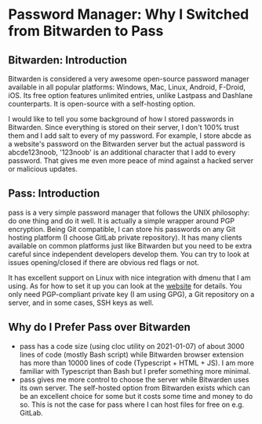 # Password Manager: Why I Switched from Bitwarden to Pass

## Bitwarden: Introduction

Bitwarden is considered a very awesome open-source password manager available in all popular platforms: Windows, Mac, Linux, Android, F-Droid, iOS. Its free option features unlimited entries, unlike Lastpass and Dashlane counterparts. It is open-source with a self-hosting option.

I would like to tell you some background of how I stored passwords in Bitwarden. Since everything is stored on their server, I don't 100% trust them and I add salt to every of my password. For example, I store abcde as a website's password on the Bitwarden server but the actual password is abcde123noob, '123noob' is an additional character that I add to every password. That gives me even more peace of mind against a hacked server or malicious updates.

## Pass: Introduction

pass is a very simple password manager that follows the UNIX philosophy: do one thing and do it well. It is actually a simple wrapper around PGP encryption. Being Git compatible, I can store his passwords on any Git hosting platform (I choose GitLab private repository). It has many clients available on common platforms just like Bitwarden but you need to be extra careful since independent developers develop them. You can try to look at issues opening/closed if there are obvious red flags or not.

It has excellent support on Linux with nice integration with dmenu that I am using. As for how to set it up you can look at the [website](https://www.passwordstore.org/) for details. You only need PGP-compliant private key (I am using GPG), a Git repository on a server, and in some cases, SSH keys as well.

## Why do I Prefer Pass over Bitwarden

- pass has a code size (using cloc utility on 2021-01-07) of about 3000 lines of code (mostly Bash script) while Bitwarden browser extension has more than 10000 lines of code (Typescript + HTML + JS). I am more familiar with Typescript than Bash but I prefer something more minimal.
- pass gives me more control to choose the server while Bitwarden uses its own server. The self-hosted option from Bitwarden exists which can be an excellent choice for some but it costs some time and money to do so. This is not the case for pass where I can host files for free on e.g. GitLab.
